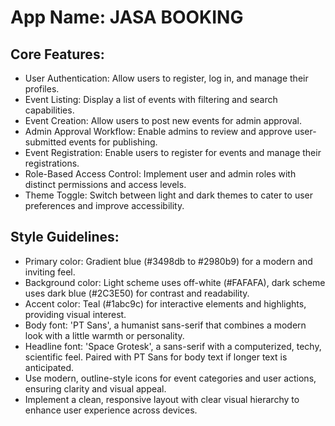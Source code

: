 # **App Name**: JASA BOOKING

## Core Features:

- User Authentication: Allow users to register, log in, and manage their profiles.
- Event Listing: Display a list of events with filtering and search capabilities.
- Event Creation: Allow users to post new events for admin approval.
- Admin Approval Workflow: Enable admins to review and approve user-submitted events for publishing.
- Event Registration: Enable users to register for events and manage their registrations.
- Role-Based Access Control: Implement user and admin roles with distinct permissions and access levels.
- Theme Toggle: Switch between light and dark themes to cater to user preferences and improve accessibility.

## Style Guidelines:

- Primary color: Gradient blue (#3498db to #2980b9) for a modern and inviting feel.
- Background color: Light scheme uses off-white (#FAFAFA), dark scheme uses dark blue (#2C3E50) for contrast and readability.
- Accent color: Teal (#1abc9c) for interactive elements and highlights, providing visual interest.
- Body font: 'PT Sans', a humanist sans-serif that combines a modern look with a little warmth or personality.
- Headline font: 'Space Grotesk', a sans-serif with a computerized, techy, scientific feel. Paired with PT Sans for body text if longer text is anticipated.
- Use modern, outline-style icons for event categories and user actions, ensuring clarity and visual appeal.
- Implement a clean, responsive layout with clear visual hierarchy to enhance user experience across devices.